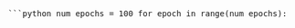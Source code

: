 <pre> ```python num_epochs = 100 for epoch in range(num_epochs): optimizer.zero_grad() inputs = torch.randn(64, input_size) targets = torch.randn(64, output_size) outputs = model(inputs) loss = criterion(outputs, targets) loss.backward() optimizer.step() if (epoch+1) % 10 == 0: print(f'Epoch [{epoch+1}/{num_epochs}], Loss: {loss.item():.4f}') ``` </pre>